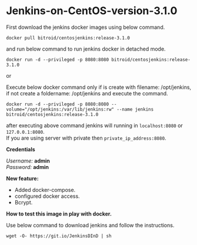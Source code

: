 # Jenkins-on-CentOS-version-3.1.0

First download the jenkins docker images using below command.

`docker pull bitroid/centosjenkins:release-3.1.0`

and run below command to run jenkins docker in detached mode.

`docker run -d --privileged -p 8080:8080 bitroid/centosjenkins:release-3.1.0`

or

Execute below docker command only if is create with filename: /opt/jenkins, if not create a foldername: /opt/jenkins and execute the command.

`docker run -d --privileged -p 8080:8080 --volume="/opt/jenkins:/var/lib/jenkins:rw" --name jenkins bitroid/centosjenkins:release-3.1.0`

after executing above command jenkins will running in `localhost:8080` or `127.0.0.1:8080`.  
If you are using server with private then `private_ip_address:8080`.

**Credentials**

_Username:_ **admin**  
_Password:_ **admin**

**New feature:**

* Added docker-compose. 
* configured docker access.   
* Bcrypt.  

**How to test this image in play with docker.**

Use below command to download jenkins and follow the instructions.

`wget -O- https://git.io/JenkinsDInD | sh`

